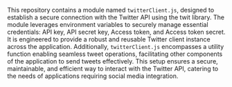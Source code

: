 This repository contains a module named `twitterClient.js`, designed to establish a secure connection with the Twitter API using the twit library. The module leverages environment variables to securely manage essential credentials: API key, API secret key, Access token, and Access token secret. It is engineered to provide a robust and reusable Twitter client instance across the application. Additionally, `twitterClient.js` encompasses a utility function enabling seamless tweet operations, facilitating other components of the application to send tweets effectively. This setup ensures a secure, maintainable, and efficient way to interact with the Twitter API, catering to the needs of applications requiring social media integration.
